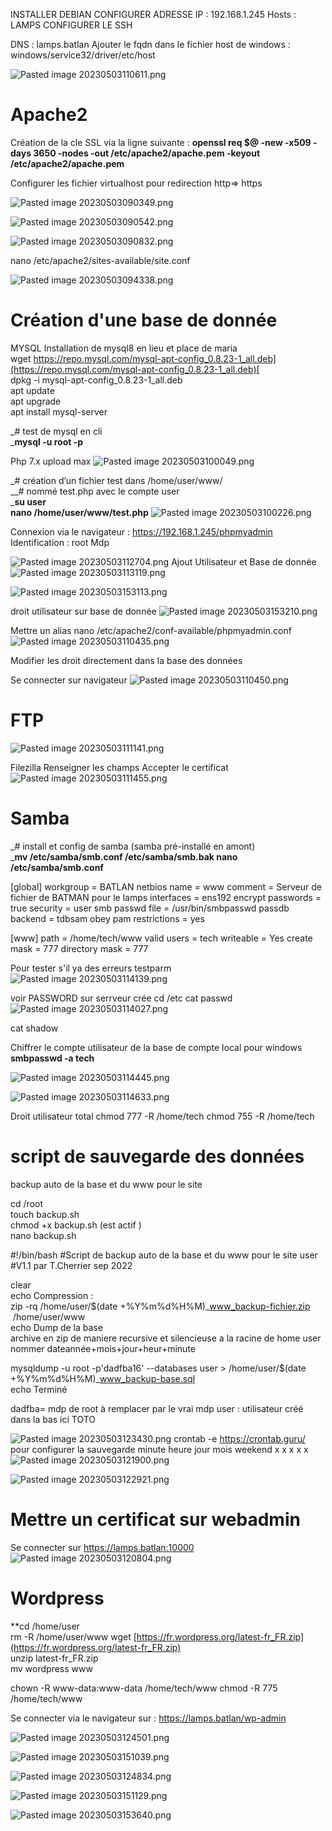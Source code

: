 
INSTALLER  DEBIAN 
CONFIGURER ADRESSE IP : 192.168.1.245
Hosts : LAMPS
CONFIGURER LE SSH

DNS : lamps.batlan
Ajouter le fqdn dans le fichier host de windows : windows/service32/driver/etc/host

![Pasted image 20230503110611.png](https://github.com/Robeench/COURS-LINUX/blob/main/IMAGE/Pasted%20image%2020230503110611.png)

# Apache2

Création de la cle SSL via la ligne suivante :
**openssl req $@ -new -x509 -days 3650 -nodes -out /etc/apache2/apache.pem -keyout /etc/apache2/apache.pem**

Configurer les fichier virtualhost pour redirection http=> https


![Pasted image 20230503090349.png](https://github.com/Robeench/COURS-LINUX/blob/main/IMAGE/Pasted%20image%2020230503090349.png)

![Pasted image 20230503090542.png](https://github.com/Robeench/COURS-LINUX/blob/main/IMAGE/Pasted%20image%2020230503090542.png)

![Pasted image 20230503090832.png](https://github.com/Robeench/COURS-LINUX/blob/main/IMAGE/Pasted%20image%2020230503090832.png)

nano /etc/apache2/sites-available/site.conf

![Pasted image 20230503094338.png](https://github.com/Robeench/COURS-LINUX/blob/main/IMAGE/Pasted%20image%2020230503094338.png)


# Création d'une base de donnée
MYSQL
Installation de mysql8 en lieu et place de maria  
wget [https://repo.mysql.com/mysql-apt-config_0.8.23-1_all.deb](https://repo.mysql.com/mysql-apt-config_0.8.23-1_all.deb)[  
](https://repo.mysql.com//mysql-apt-config_0.8.22-1_all.deb)
dpkg -i mysql-apt-config_0.8.23-1_all.deb   
apt update  
apt upgrade  
apt install mysql-server

  

_# test de mysql en cli  
_**mysql -u root -p**


Php 7.x
upload max
![Pasted image 20230503100049.png](https://github.com/Robeench/COURS-LINUX/blob/main/IMAGE/Pasted%20image%2020230503100049.png?raw=true)


_# création d’un fichier test dans /home/user/www/  
__# nommé test.php avec le compte user  
_**su user  
nano /home/user/www/test.php**
![Pasted image 20230503100226.png](https://github.com/Robeench/COURS-LINUX/blob/main/IMAGE/Pasted%20image%2020230503100226.png)

Connexion via le navigateur :
https://192.168.1.245/phpmyadmin
Identification : root 
Mdp

![Pasted image 20230503112704.png](https://github.com/Robeench/COURS-LINUX/blob/main/IMAGE/Pasted%20image%2020230503112704.png)
Ajout Utilisateur et Base de donnée 
![Pasted image 20230503113119.png](https://github.com/Robeench/COURS-LINUX/blob/main/IMAGE/Pasted%20image%2020230503113119.png)

![Pasted image 20230503153113.png](https://github.com/Robeench/COURS-LINUX/blob/main/IMAGE/Pasted%20image%2020230503153113.png)

droit utilisateur sur base de donnée
![Pasted image 20230503153210.png](https://github.com/Robeench/COURS-LINUX/blob/main/IMAGE/Pasted%20image%2020230503153210.png)

Mettre un alias
nano /etc/apache2/conf-available/phpmyadmin.conf
![Pasted image 20230503110435.png](https://github.com/Robeench/COURS-LINUX/blob/main/IMAGE/Pasted%20image%2020230503110435.png)

Modifier les droit directement dans la base des données


Se connecter sur navigateur 
![Pasted image 20230503110450.png](https://github.com/Robeench/COURS-LINUX/blob/main/IMAGE/Pasted%20image%2020230503110450.png)

# FTP

![Pasted image 20230503111141.png](https://github.com/Robeench/COURS-LINUX/blob/main/IMAGE/Pasted%20image%2020230503111141.png)

Filezilla 
Renseigner les champs
Accepter le certificat
![Pasted image 20230503111455.png](https://github.com/Robeench/COURS-LINUX/blob/main/IMAGE/Pasted%20image%2020230503111455.png)

# Samba
_# install et config de samba (samba pré-installé en amont)  
_**mv /etc/samba/smb.conf /etc/samba/smb.bak
nano /etc/samba/smb.conf**

[global]
workgroup = BATLAN
netbios name = www
comment = Serveur de fichier de BATMAN pour le lamps
interfaces = ens192
encrypt passwords = true
security = user
smb passwd file = /usr/bin/smbpasswd
passdb backend = tdbsam
obey pam restrictions = yes

[www]
path = /home/tech/www
valid users = tech
writeable = Yes
create mask = 777
directory mask = 777




Pour tester s'il ya des erreurs
testparm
![Pasted image 20230503114139.png](https://github.com/Robeench/COURS-LINUX/blob/main/IMAGE/Pasted%20image%2020230503114139.png)









voir PASSWORD sur serrveur crée
cd /etc
cat passwd
![Pasted image 20230503114027.png](https://github.com/Robeench/COURS-LINUX/blob/main/IMAGE/Pasted%20image%2020230503114027.png)

cat shadow

Chiffrer le compte utilisateur de la base de compte local pour windows
**smbpasswd -a tech**

![Pasted image 20230503114445.png](https://github.com/Robeench/COURS-LINUX/blob/main/IMAGE/Pasted%20image%2020230503114445.png)

![Pasted image 20230503114633.png](https://github.com/Robeench/COURS-LINUX/blob/main/IMAGE/Pasted%20image%2020230503114633.png)

Droit utilisateur total
chmod 777 -R /home/tech 
chmod 755 -R /home/tech


# script de sauvegarde des données
backup auto de la base et du www pour le site

cd /root					  
touch backup.sh  
chmod +x backup.sh 		(est actif )			  
nano backup.sh

#!/bin/bash
#Script de backup auto de la base et du www pour le site user
#V1.1 par T.Cherrier sep 2022

clear  
echo Compression :  
 zip -rq /home/user/$(date +%Y%m%d%H%M)_www_backup-fichier.zip  /home/user/www  
echo Dump de la base  
archive en zip  de maniere recursive et silencieuse a la racine de home user nommer dateannée+mois+jour+heur+minute 

mysqldump -u root -p'dadfba16' --databases user > /home/user/$(date +%Y%m%d%H%M)_www_backup-base.sql  
echo Terminé

dadfba= mdp de root à remplacer par le vrai mdp
user : utilisateur créé dans la bas ici TOTO



![Pasted image 20230503123430.png](https://github.com/Robeench/COURS-LINUX/blob/main/IMAGE/Pasted%20image%2020230503123430.png)
crontab -e
https://crontab.guru/ pour configurer la sauvegarde
minute heure jour mois weekend
		x    x             x       x         x
![Pasted image 20230503121900.png](https://github.com/Robeench/COURS-LINUX/blob/main/IMAGE/Pasted%20image%2020230503121900.png)

![Pasted image 20230503122921.png](https://github.com/Robeench/COURS-LINUX/blob/main/IMAGE/Pasted%20image%2020230503122921.png)



# Mettre un certificat sur webadmin
Se connecter sur https://lamps.batlan:10000
![Pasted image 20230503120804.png](https://github.com/Robeench/COURS-LINUX/blob/main/IMAGE/Pasted%20image%2020230503120804.png)


# Wordpress

**cd /home/user  
rm -R /home/user/www
wget [https://fr.wordpress.org/latest-fr_FR.zip](https://fr.wordpress.org/latest-fr_FR.zip)  
unzip latest-fr_FR.zip  
mv wordpress www

chown -R www-data:www-data /home/tech/www
chmod -R 775 /home/tech/www


Se connecter via le navigateur sur : https://lamps.batlan/wp-admin

![Pasted image 20230503124501.png](https://github.com/Robeench/COURS-LINUX/blob/main/IMAGE/Pasted%20image%2020230503124501.png)


![Pasted image 20230503151039.png](https://github.com/Robeench/COURS-LINUX/blob/main/IMAGE/Pasted%20image%2020230503151039.png)

![Pasted image 20230503124834.png](https://github.com/Robeench/COURS-LINUX/blob/main/IMAGE/Pasted%20image%2020230503124834.png)

![Pasted image 20230503151129.png](https://github.com/Robeench/COURS-LINUX/blob/main/IMAGE/Pasted%20image%2020230503151129.png)


![Pasted image 20230503153640.png](https://github.com/Robeench/COURS-LINUX/blob/main/IMAGE/Pasted%20image%2020230503153640.png)
